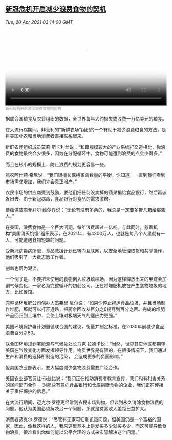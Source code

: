 <!--1618889943000-->
[新冠危机开启减少浪费食物的契机](https://www.voachinese.com/a/covid-19-spurs-changes-to-solve-world-s-food-waste-problem-20210419/5859233.html)
------

<div><i>Tue, 20 Apr 2021 03:14:00 GMT</i></div><video poster="https://images.weserv.nl?url=gdb.voanews.com/4d6d02e7-0ce2-4dda-877c-ad6b9a789495_tv_r1_s_w900.jpg" src="https://av.voanews.com/Videoroot/Pangeavideo/2021/04/4/4d/4d6d02e7-0ce2-4dda-877c-ad6b9a789495_240p.mp4" style="width:100%" controls></video><div><small style="color: #999;">新冠危机开启减少浪费食物的契机</small></div><p>据联合国粮食及农业组织的数据，全世界每年大约损失或浪费一万亿美元的粮食。</p><p>在大流行病期间，非营利的“新鲜农场”组织的一个有助于减少浪费粮食的方法，是将美国小农和当地消费者直接联系起来。</p><p>新鲜农场组织成员莫莉·斯卡利丝说：“和跟规模较大的产业系统打交道相比，你浪费的食物最终会少很多，因为在分配循环中，食物可能遭到浪费的点会少得多。”</p><p>而且在较小的规模上，防止浪费的规划更容易一些。</p><p>鸡农阿什莉·希尼说：“我们很擅长保持家禽数量的平衡，你知道，一直到我们看到市场需求增加，我们才会真正增产。”</p><p>农民市场的供应商受到鼓励，要他们把任何没卖掉的蔬果捐给食品银行，然后再派发出去。由于新冠病毒，食品银行对食品的需求激增。</p><p>蘑菇供应商菲莉尔·维尔许说：“无论有没有多余的，我总是一定要多带几箱给那些人。”</p><p>在美国，浪费食物是一个巨大问题，每年浪费超过一亿吨。与此同时，慈善机构“美国消灭饥饿”组织表示，在2021年，有4200万人，也就是每八个人里就有一人，可能遭遇食物短缺的问题。</p><p>受新冠病毒病所限，食品救援计划已转向互联网，以安全地管理取货和共享操作，他们吸引了一大批志愿工作者。</p><p>创新也蔚为潮流。</p><p>一个例子是，不要把未使用的食物倒入垃圾填埋场，因为这样释放出来的甲烷会加剧气候变化，一家名为完整循环的初创公司，正在将堆肥机放在产生食物垃圾的地方，比如餐馆。</p><p>完整循环堆肥公司创办人杰弗里·尼尔说：“如果你停止拖运食品垃圾，并且当场制作堆肥，那就可以打开通路，把厨余回收从百分之6提高到百分之百。完成的堆肥产品回归到土壤中，会使土壤对极端天气的适应力更强。”</p><p>美国环境保护署计划遵循联合国的建议，衡量并制定标准，在2030年前减少食品浪费百分之50。</p><p>联合国环境规划署能源与气候处处长马克·拉德卡说：“当然，世界其它地区都期望美国在气候变化方面发挥领导作用。物质世界是有限的，在很多情况下，我们通过生产和消费的选择所制造的污染， 会造成更多的负面影响。”</p><p>但美国农业部表示，要大幅度减少食物浪费需要广泛合作。</p><p>美国农业部官员让·布兹比说：“我们正在推动消费者教育宣传，我们和有利害关系的民间部门合作 ，对那些有意向食品银行和仓库捐赠食物的企业，我们正在传播关于责任保护的信息。”</p><p>在大流行期间，迈克尔·罗德更经常到农民市场购物，但谈到永久消除食物浪费的问题，他认为美国必须解决另一个问题，那就是贫富收入差距日益扩大。</p><p>消费者迈克尔·罗德说：“尽管有无家可归和饥饿问题，但美国仍是一个富裕的国家，因此，像我这样的人，我来这里基本上是爱买多少就买多少，而这可能导致食物浪费。很难看出你如何能以公平合理的方式来实际解决这个问题。”</p>
